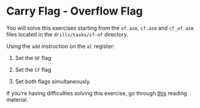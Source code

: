 # Carry Flag - Overflow Flag

You will solve this exercises starting from the `of.asm`, `cf.asm` and `cf_of.asm` files located in the `drills/tasks/cf-of` directory.

Using the `add` instruction on the `al` register:

1. Set the `OF` flag

1. Set the `CF` flag

1. Set both flags simultaneously.

If you're having difficulties solving this exercise, go through [this](../../../reading/x86-architecture-family.md) reading material.
